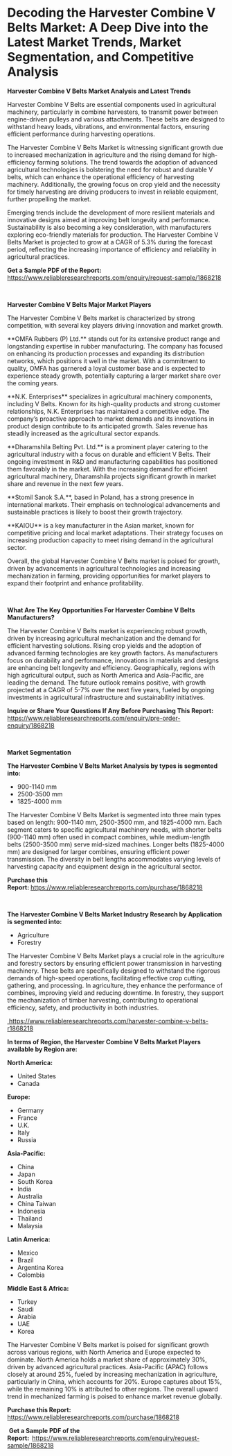 <p><h1>Decoding the Harvester Combine V Belts Market: A Deep Dive into the Latest Market Trends, Market Segmentation, and Competitive Analysis</h1></p><p><strong>Harvester Combine V Belts Market Analysis and Latest Trends</strong></p>
<p><p>Harvester Combine V Belts are essential components used in agricultural machinery, particularly in combine harvesters, to transmit power between engine-driven pulleys and various attachments. These belts are designed to withstand heavy loads, vibrations, and environmental factors, ensuring efficient performance during harvesting operations.</p><p>The Harvester Combine V Belts Market is witnessing significant growth due to increased mechanization in agriculture and the rising demand for high-efficiency farming solutions. The trend towards the adoption of advanced agricultural technologies is bolstering the need for robust and durable V belts, which can enhance the operational efficiency of harvesting machinery. Additionally, the growing focus on crop yield and the necessity for timely harvesting are driving producers to invest in reliable equipment, further propelling the market.</p><p>Emerging trends include the development of more resilient materials and innovative designs aimed at improving belt longevity and performance. Sustainability is also becoming a key consideration, with manufacturers exploring eco-friendly materials for production. The Harvester Combine V Belts Market is projected to grow at a CAGR of 5.3% during the forecast period, reflecting the increasing importance of efficiency and reliability in agricultural practices.</p></p>
<p><strong>Get a Sample PDF of the Report:&nbsp;</strong> <a href="https://www.reliableresearchreports.com/enquiry/request-sample/1868218?utm_campaign=3567&utm_medium=2&utm_source=Github&utm_content=ia&utm_term=12042025&utm_id=harvester-combine-v-belts">https://www.reliableresearchreports.com/enquiry/request-sample/1868218</a></p>
<p>&nbsp;</p>
<p><strong>Harvester Combine V Belts Major Market Players</strong></p>
<p><p>The Harvester Combine V Belts market is characterized by strong competition, with several key players driving innovation and market growth. </p><p>**OMFA Rubbers (P) Ltd.** stands out for its extensive product range and longstanding expertise in rubber manufacturing. The company has focused on enhancing its production processes and expanding its distribution networks, which positions it well in the market. With a commitment to quality, OMFA has garnered a loyal customer base and is expected to experience steady growth, potentially capturing a larger market share over the coming years.</p><p>**N.K. Enterprises** specializes in agricultural machinery components, including V Belts. Known for its high-quality products and strong customer relationships, N.K. Enterprises has maintained a competitive edge. The company’s proactive approach to market demands and its innovations in product design contribute to its anticipated growth. Sales revenue has steadily increased as the agricultural sector expands.</p><p>**Dharamshila Belting Pvt. Ltd.** is a prominent player catering to the agricultural industry with a focus on durable and efficient V Belts. Their ongoing investment in R&D and manufacturing capabilities has positioned them favorably in the market. With the increasing demand for efficient agricultural machinery, Dharamshila projects significant growth in market share and revenue in the next few years.</p><p>**Stomil Sanok S.A.**, based in Poland, has a strong presence in international markets. Their emphasis on technological advancements and sustainable practices is likely to boost their growth trajectory. </p><p>**KAIOU** is a key manufacturer in the Asian market, known for competitive pricing and local market adaptations. Their strategy focuses on increasing production capacity to meet rising demand in the agricultural sector.</p><p>Overall, the global Harvester Combine V Belts market is poised for growth, driven by advancements in agricultural technologies and increasing mechanization in farming, providing opportunities for market players to expand their footprint and enhance profitability.</p></p>
<p>&nbsp;</p>
<p><strong>What Are The Key Opportunities For Harvester Combine V Belts Manufacturers?</strong></p>
<p><p>The Harvester Combine V Belts market is experiencing robust growth, driven by increasing agricultural mechanization and the demand for efficient harvesting solutions. Rising crop yields and the adoption of advanced farming technologies are key growth factors. As manufacturers focus on durability and performance, innovations in materials and designs are enhancing belt longevity and efficiency. Geographically, regions with high agricultural output, such as North America and Asia-Pacific, are leading the demand. The future outlook remains positive, with growth projected at a CAGR of 5-7% over the next five years, fueled by ongoing investments in agricultural infrastructure and sustainability initiatives.</p></p>
<p><strong>Inquire or Share Your Questions If Any Before Purchasing This Report:</strong> <a href="https://www.reliableresearchreports.com/enquiry/pre-order-enquiry/1868218?utm_campaign=3567&utm_medium=2&utm_source=Github&utm_content=ia&utm_term=12042025&utm_id=harvester-combine-v-belts">https://www.reliableresearchreports.com/enquiry/pre-order-enquiry/1868218</a></p>
<p>&nbsp;</p>
<p><strong>Market Segmentation</strong></p>
<p><strong>The Harvester Combine V Belts Market Analysis by types is segmented into:</strong></p>
<p><ul><li>900-1140 mm</li><li>2500-3500 mm</li><li>1825-4000 mm</li></ul></p>
<p><p>The Harvester Combine V Belts Market is segmented into three main types based on length: 900-1140 mm, 2500-3500 mm, and 1825-4000 mm. Each segment caters to specific agricultural machinery needs, with shorter belts (900-1140 mm) often used in compact combines, while medium-length belts (2500-3500 mm) serve mid-sized machines. Longer belts (1825-4000 mm) are designed for larger combines, ensuring efficient power transmission. The diversity in belt lengths accommodates varying levels of harvesting capacity and equipment design in the agricultural sector.</p></p>
<p><strong>Purchase this Report:&nbsp;</strong><a href="https://www.reliableresearchreports.com/purchase/1868218?utm_campaign=3567&utm_medium=2&utm_source=Github&utm_content=ia&utm_term=12042025&utm_id=harvester-combine-v-belts">https://www.reliableresearchreports.com/purchase/1868218</a></p>
<p>&nbsp;</p>
<p><strong>The Harvester Combine V Belts Market Industry Research by Application is segmented into:</strong></p>
<p><ul><li>Agriculture</li><li>Forestry</li></ul></p>
<p><p>The Harvester Combine V Belts Market plays a crucial role in the agriculture and forestry sectors by ensuring efficient power transmission in harvesting machinery. These belts are specifically designed to withstand the rigorous demands of high-speed operations, facilitating effective crop cutting, gathering, and processing. In agriculture, they enhance the performance of combines, improving yield and reducing downtime. In forestry, they support the mechanization of timber harvesting, contributing to operational efficiency, safety, and productivity in both industries.</p></p>
<p><a href="https://www.reliableresearchreports.com/harvester-combine-v-belts-r1868218?utm_campaign=3567&utm_medium=2&utm_source=Github&utm_content=ia&utm_term=12042025&utm_id=harvester-combine-v-belts">&nbsp;https://www.reliableresearchreports.com/harvester-combine-v-belts-r1868218</a></p>
<p><strong>In terms of Region, the Harvester Combine V Belts Market Players available by Region are:</strong></p>
<p>
    <p> <strong> North America: </strong>
        <ul>
            <li>United States</li>
            <li>Canada</li>
        </ul>
        </p> 
    <p> <strong> Europe: </strong>
        <ul>
            <li>Germany</li>
            <li>France</li>
            <li>U.K.</li>
            <li>Italy</li>
            <li>Russia</li>
        </ul>
        </p> 
    <p> <strong> Asia-Pacific: </strong>
        <ul>
            <li>China</li>
            <li>Japan</li>
            <li>South Korea</li>
            <li>India</li>
            <li>Australia</li>
            <li>China Taiwan</li>
            <li>Indonesia</li>
            <li>Thailand</li>
            <li>Malaysia</li>
        </ul>
        </p> 
    <p> <strong> Latin America: </strong>
        <ul>
            <li>Mexico</li>
            <li>Brazil</li>
            <li>Argentina Korea</li>
            <li>Colombia</li>
        </ul>
        </p> 
    <p> <strong> Middle East & Africa: </strong>
        <ul>
            <li>Turkey</li>
            <li>Saudi</li>
            <li>Arabia</li>
            <li>UAE</li>
            <li>Korea</li>
        </ul>
    </p>
    </p>
<p><p>The Harvester Combine V Belts market is poised for significant growth across various regions, with North America and Europe expected to dominate. North America holds a market share of approximately 30%, driven by advanced agricultural practices. Asia-Pacific (APAC) follows closely at around 25%, fueled by increasing mechanization in agriculture, particularly in China, which accounts for 20%. Europe captures about 15%, while the remaining 10% is attributed to other regions. The overall upward trend in mechanized farming is poised to enhance market revenue globally.</p></p>
<p><strong>Purchase this Report: </strong><a href="https://www.reliableresearchreports.com/purchase/1868218?utm_campaign=3567&utm_medium=2&utm_source=Github&utm_content=ia&utm_term=12042025&utm_id=harvester-combine-v-belts">https://www.reliableresearchreports.com/purchase/1868218</a></p>
<p>&nbsp;<strong>Get a Sample PDF of the Report:&nbsp;&nbsp;</strong><a href="https://www.reliableresearchreports.com/enquiry/request-sample/1868218?utm_campaign=3567&utm_medium=2&utm_source=Github&utm_content=ia&utm_term=12042025&utm_id=harvester-combine-v-belts">https://www.reliableresearchreports.com/enquiry/request-sample/1868218</a></p>
<p><strong></strong></p>
<p><p></p><p></p><p></p></p>